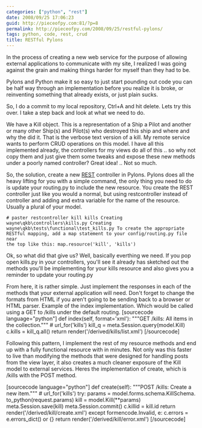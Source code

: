```yaml
---
categories: ["python", "rest"]
date: 2008/09/25 17:06:23
guid: http://pieceofpy.com:81/?p=8
permalink: http://pieceofpy.com/2008/09/25/restful-pylons/
tags: python, code, rest, crud
title: RESTful Pylons
---
```

In the process of creating a new web service for the purpose of allowing external applications to communicate with my site, I realized I was going against the grain and making things harder for myself than they had to be.

Pylons and Python make it so easy to just start pounding out code you can be half way through an implementation before you realize it is broke, or reinventing something that already exists, or just plain sucks.

So, I do a commit to my local repository, Ctrl+A and hit delete. Lets try this over. I take a step back and look at what we need to do.

We have a Kill object. This is a representation of a Ship a Pilot and another or many other Ship(s) and Pilot(s) who destroyed this ship and where and why the did it. That is the verbose text version of a kill. My remote service wants to perform CRUD operations on this model. I have all this implemented already, the controllers for my views do all of this .. so why not copy them and just give them some tweaks and expose these new methods under a poorly named controller? Great idea! .. Not so much.

So, the solution, create a new <a href="http://en.wikipedia.org/wiki/Representational_State_Transfer">REST</a> controller in Pylons. Pylons does all the heavy lifting for you with a simple command, the only thing you need to do is update your routing.py to include the new resource. You create the REST controller just like you would a normal, but using restcontroller instead of controller and adding and extra variable for the name of the resource. Usually a plural of your model.

<code># paster restcontroller kill kills
Creating wayne\qkb\controllers\kills.py
Creating wayne\qkb\tests\functional\test_kills.py
To create the appropriate RESTful mapping, add a map statement to your
config/routing.py file near the top like this:
map.resource('kill', 'kills')</code>

Ok, so what did that give us? Well, basically everthing we need. If you pop open kills.py in your controllers, you'll see it already has sketched out the methods you'll be implementing for your kills resource and also gives you a reminder to update your routing.py

From here, it is rather simple. Just implement the responses in each of the methods that your external application will need. Don't forget to change the formats from HTML if you aren't going to be sending back to a browser or HTML parser. Example of the index implementation. Which would be called using a GET to /kills under the default routing.
[sourcecode language="python"]
def index(self, format='xml'):
    """GET /kills: All items in the collection."""
    # url_for('kills')
    kill_q = meta.Session.query(model.Kill)
    c.kills = kill_q.all()
    return render('/derived/kills/list.xml')
[/sourcecode]

Following this pattern, I implement the rest of my resource methods and end up with a fully functional resource with in minutes. Not only was this faster to live than modifying the methods that were designed for handling posts from the view layer, it also creates a much cleaner exposure of the Kill model to external services. Heres the implementation of create, which is /kills with the POST method.

[sourcecode language="python"]
def create(self):
    """POST /kills: Create a new item."""
    # url_for('kills')
    try:
       params = model.forms.schema.KillSchema.\
                to_python(request.params)
       kill = model.Kill(**params)
       meta.Session.save(kill)
       meta.Session.commit()
       c.killid = kill.id
       return render('/derived/kill/create.xml')
    except formencode.Invalid, e:
       c.errors = e.errors_dict() or {}
       return render('/derived/kill/error.xml')
[/sourcecode]
